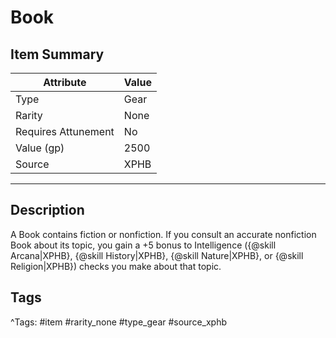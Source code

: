 # Book

## Item Summary

| Attribute            | Value                        |
|----------------------|------------------------------|
| Type                 | Gear |
| Rarity               | None             |
| Requires Attunement  | No                |
| Value (gp)           | 2500    |
| Source               | XPHB |

---

## Description

A Book contains fiction or nonfiction. If you consult an accurate nonfiction Book about its topic, you gain a +5 bonus to Intelligence ({@skill Arcana|XPHB}, {@skill History|XPHB}, {@skill Nature|XPHB}, or {@skill Religion|XPHB}) checks you make about that topic.

## Tags

^Tags: #item #rarity_none #type_gear #source_xphb